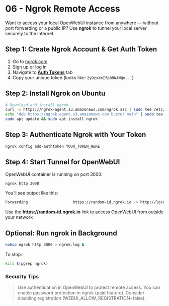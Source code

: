 # 06 - Ngrok Remote Access
Want to access your local OpenWebUI instance from anywhere — without port forwarding or a public IP? Use **ngrok** to tunnel your local server securely to the internet.

## Step 1: Create Ngrok Account & Get Auth Token

1. Go to [ngrok.com](https://dashboard.ngrok.com)
2. Sign up or log in
3. Navigate to **[Auth Tokens](https://dashboard.ngrok.com/get-started/your-authtoken)** tab
4. Copy your unique token (looks like: `2yOzxXmIfp8RNAWQn...`)

## Step 2: Install Ngrok on Ubuntu

```bash
# Download and install ngrok
curl -s https://ngrok-agent.s3.amazonaws.com/ngrok.asc | sudo tee /etc/apt/trusted.gpg.d/ngrok.asc > /dev/null
echo "deb https://ngrok-agent.s3.amazonaws.com buster main" | sudo tee /etc/apt/sources.list.d/ngrok.list
sudo apt update && sudo apt install ngrok
```

## Step 3: Authenticate Ngrok with Your Token
```bash
ngrok config add-authtoken YOUR_TOKEN_HERE
```

## Step 4: Start Tunnel for OpenWebUI
OpenWebUI container is running on port 3000:
```bash
ngrok http 3000
```
You’ll see output like this:
```bash
Forwarding                    https://random-id.ngrok.io -> http://localhost:3000
```
Use the **https://random-id.ngrok.io** link to access OpenWebUI from outside your network

## Optional: Run ngrok in Background
```bash
nohup ngrok http 3000 > ngrok.log &
```
To stop:
```bash
kill $(pgrep ngrok)
```
### Security Tips
> Use authentication in OpenWebUI to protect remote access.
> You can enable password protection in ngrok (paid feature).
> Consider disabling registration (WEBUI_ALLOW_REGISTRATION=false).
